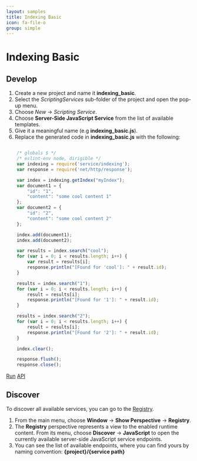 ```yaml
---
layout: samples
title: Indexing Basic
icon: fa-file-o
group: simple
---
```


Indexing Basic
===

Develop
--

1. Create a new project and name it **indexing_basic**.
2. Select the *ScriptingServices* sub-folder of the project and open the pop-up menu.
3. Choose *New* -> *Scripting Service*.
4. Choose **Server-Side JavaScript Service** from the list of available templates.
5. Give it a meaningful name (e.g **indexing_basic.js**).
6. Replace the generated code in **indexing_basic.js** with the following:

```javascript

	/* globals $ */
	/* eslint-env node, dirigible */
	var indexing = require('service/indexing');
	var response = require('net/http/response');

	var index = indexing.getIndex("myIndex");
	var document1 = {
		"id": "1",
		"content": "some cool content 1"
	};
	var document2 = {
		"id": "2",
		"content": "some cool content 2"
	};

	index.add(document1);
	index.add(document2);

	var results = index.search("cool");
	for (var i = 0; i < results.length; i++) {
		var result = results[i];
		response.println("[Found for 'cool']: " + result.id);
	}

	results = index.search("1");
	for (var i = 0; i < results.length; i++) {
		result = results[i];
		response.println("[Found for '1']: " + result.id);
	}

	results = index.search("2");
	for (var i = 0; i < results.length; i++) {
		result = results[i];
		response.println("[Found for '2']: " + result.id);
	}

	index.clear();

	response.flush();
	response.close();

```

<div class="btn-toolbar pull-right">
	<a class="btn btn-warning" href="http://dirigible.eclipse.org/services/ui/anonymous.html?git=https://github.com/dirigiblelabs/sample_service_indexing_basic.git">Run</a>
	<a class="btn btn-info" href="http://www.dirigible.io/api/indexing.html">API</a>
</div>

Discover
--
To discover all available services, you can go to the [Registry](../help/registry.html).

1. From the main menu, choose **Window** -> **Show Perspective** -> **Registry**.
2. The **Registry** perspective represents a view to the enabled runtime content. From its menu, choose **Discover** -> **JavaScript** to open the currently available server-side JavaScript service endpoints.
3. You can see the list of available endpoints, where you can find yours by naming convention: **{project}/{service path}**
